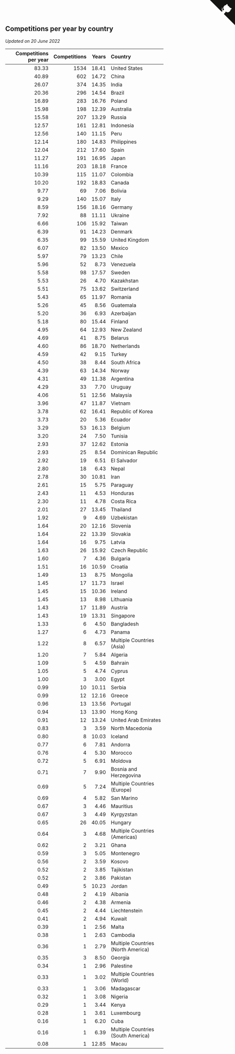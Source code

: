 ## Competitions per year by country

*Updated on 20 June 2022*

| Competitions per year | Competitions | Years | Country |
| ---: | ---: | ---: | :--- |
| 83.33 | 1534 | 18.41 | United States |
| 40.89 | 602 | 14.72 | China |
| 26.07 | 374 | 14.35 | India |
| 20.36 | 296 | 14.54 | Brazil |
| 16.89 | 283 | 16.76 | Poland |
| 15.98 | 198 | 12.39 | Australia |
| 15.58 | 207 | 13.29 | Russia |
| 12.57 | 161 | 12.81 | Indonesia |
| 12.56 | 140 | 11.15 | Peru |
| 12.14 | 180 | 14.83 | Philippines |
| 12.04 | 212 | 17.60 | Spain |
| 11.27 | 191 | 16.95 | Japan |
| 11.16 | 203 | 18.18 | France |
| 10.39 | 115 | 11.07 | Colombia |
| 10.20 | 192 | 18.83 | Canada |
| 9.77 | 69 | 7.06 | Bolivia |
| 9.29 | 140 | 15.07 | Italy |
| 8.59 | 156 | 18.16 | Germany |
| 7.92 | 88 | 11.11 | Ukraine |
| 6.66 | 106 | 15.92 | Taiwan |
| 6.39 | 91 | 14.23 | Denmark |
| 6.35 | 99 | 15.59 | United Kingdom |
| 6.07 | 82 | 13.50 | Mexico |
| 5.97 | 79 | 13.23 | Chile |
| 5.96 | 52 | 8.73 | Venezuela |
| 5.58 | 98 | 17.57 | Sweden |
| 5.53 | 26 | 4.70 | Kazakhstan |
| 5.51 | 75 | 13.62 | Switzerland |
| 5.43 | 65 | 11.97 | Romania |
| 5.26 | 45 | 8.56 | Guatemala |
| 5.20 | 36 | 6.93 | Azerbaijan |
| 5.18 | 80 | 15.44 | Finland |
| 4.95 | 64 | 12.93 | New Zealand |
| 4.69 | 41 | 8.75 | Belarus |
| 4.60 | 86 | 18.70 | Netherlands |
| 4.59 | 42 | 9.15 | Turkey |
| 4.50 | 38 | 8.44 | South Africa |
| 4.39 | 63 | 14.34 | Norway |
| 4.31 | 49 | 11.38 | Argentina |
| 4.29 | 33 | 7.70 | Uruguay |
| 4.06 | 51 | 12.56 | Malaysia |
| 3.96 | 47 | 11.87 | Vietnam |
| 3.78 | 62 | 16.41 | Republic of Korea |
| 3.73 | 20 | 5.36 | Ecuador |
| 3.29 | 53 | 16.13 | Belgium |
| 3.20 | 24 | 7.50 | Tunisia |
| 2.93 | 37 | 12.62 | Estonia |
| 2.93 | 25 | 8.54 | Dominican Republic |
| 2.92 | 19 | 6.51 | El Salvador |
| 2.80 | 18 | 6.43 | Nepal |
| 2.78 | 30 | 10.81 | Iran |
| 2.61 | 15 | 5.75 | Paraguay |
| 2.43 | 11 | 4.53 | Honduras |
| 2.30 | 11 | 4.78 | Costa Rica |
| 2.01 | 27 | 13.45 | Thailand |
| 1.92 | 9 | 4.69 | Uzbekistan |
| 1.64 | 20 | 12.16 | Slovenia |
| 1.64 | 22 | 13.39 | Slovakia |
| 1.64 | 16 | 9.75 | Latvia |
| 1.63 | 26 | 15.92 | Czech Republic |
| 1.60 | 7 | 4.36 | Bulgaria |
| 1.51 | 16 | 10.59 | Croatia |
| 1.49 | 13 | 8.75 | Mongolia |
| 1.45 | 17 | 11.73 | Israel |
| 1.45 | 15 | 10.36 | Ireland |
| 1.45 | 13 | 8.98 | Lithuania |
| 1.43 | 17 | 11.89 | Austria |
| 1.43 | 19 | 13.31 | Singapore |
| 1.33 | 6 | 4.50 | Bangladesh |
| 1.27 | 6 | 4.73 | Panama |
| 1.22 | 8 | 6.57 | Multiple Countries (Asia) |
| 1.20 | 7 | 5.84 | Algeria |
| 1.09 | 5 | 4.59 | Bahrain |
| 1.05 | 5 | 4.74 | Cyprus |
| 1.00 | 3 | 3.00 | Egypt |
| 0.99 | 10 | 10.11 | Serbia |
| 0.99 | 12 | 12.16 | Greece |
| 0.96 | 13 | 13.56 | Portugal |
| 0.94 | 13 | 13.90 | Hong Kong |
| 0.91 | 12 | 13.24 | United Arab Emirates |
| 0.83 | 3 | 3.59 | North Macedonia |
| 0.80 | 8 | 10.03 | Iceland |
| 0.77 | 6 | 7.81 | Andorra |
| 0.76 | 4 | 5.30 | Morocco |
| 0.72 | 5 | 6.91 | Moldova |
| 0.71 | 7 | 9.90 | Bosnia and Herzegovina |
| 0.69 | 5 | 7.24 | Multiple Countries (Europe) |
| 0.69 | 4 | 5.82 | San Marino |
| 0.67 | 3 | 4.46 | Mauritius |
| 0.67 | 3 | 4.49 | Kyrgyzstan |
| 0.65 | 26 | 40.05 | Hungary |
| 0.64 | 3 | 4.68 | Multiple Countries (Americas) |
| 0.62 | 2 | 3.21 | Ghana |
| 0.59 | 3 | 5.05 | Montenegro |
| 0.56 | 2 | 3.59 | Kosovo |
| 0.52 | 2 | 3.85 | Tajikistan |
| 0.52 | 2 | 3.86 | Pakistan |
| 0.49 | 5 | 10.23 | Jordan |
| 0.48 | 2 | 4.19 | Albania |
| 0.46 | 2 | 4.38 | Armenia |
| 0.45 | 2 | 4.44 | Liechtenstein |
| 0.41 | 2 | 4.94 | Kuwait |
| 0.39 | 1 | 2.56 | Malta |
| 0.38 | 1 | 2.63 | Cambodia |
| 0.36 | 1 | 2.79 | Multiple Countries (North America) |
| 0.35 | 3 | 8.50 | Georgia |
| 0.34 | 1 | 2.96 | Palestine |
| 0.33 | 1 | 3.02 | Multiple Countries (World) |
| 0.33 | 1 | 3.06 | Madagascar |
| 0.32 | 1 | 3.08 | Nigeria |
| 0.29 | 1 | 3.44 | Kenya |
| 0.28 | 1 | 3.61 | Luxembourg |
| 0.16 | 1 | 6.20 | Cuba |
| 0.16 | 1 | 6.39 | Multiple Countries (South America) |
| 0.08 | 1 | 12.85 | Macau |


<a href="https://github.com/jonatanklosko/wca_statistics" class="github-corner" aria-label="View source on Github"><svg width="80" height="80" viewBox="0 0 250 250" style="fill:#151513; color:#fff; position: absolute; top: 0; border: 0; right: 0;" aria-hidden="true"><path d="M0,0 L115,115 L130,115 L142,142 L250,250 L250,0 Z"></path><path d="M128.3,109.0 C113.8,99.7 119.0,89.6 119.0,89.6 C122.0,82.7 120.5,78.6 120.5,78.6 C119.2,72.0 123.4,76.3 123.4,76.3 C127.3,80.9 125.5,87.3 125.5,87.3 C122.9,97.6 130.6,101.9 134.4,103.2" fill="currentColor" style="transform-origin: 130px 106px;" class="octo-arm"></path><path d="M115.0,115.0 C114.9,115.1 118.7,116.5 119.8,115.4 L133.7,101.6 C136.9,99.2 139.9,98.4 142.2,98.6 C133.8,88.0 127.5,74.4 143.8,58.0 C148.5,53.4 154.0,51.2 159.7,51.0 C160.3,49.4 163.2,43.6 171.4,40.1 C171.4,40.1 176.1,42.5 178.8,56.2 C183.1,58.6 187.2,61.8 190.9,65.4 C194.5,69.0 197.7,73.2 200.1,77.6 C213.8,80.2 216.3,84.9 216.3,84.9 C212.7,93.1 206.9,96.0 205.4,96.6 C205.1,102.4 203.0,107.8 198.3,112.5 C181.9,128.9 168.3,122.5 157.7,114.1 C157.9,116.9 156.7,120.9 152.7,124.9 L141.0,136.5 C139.8,137.7 141.6,141.9 141.8,141.8 Z" fill="currentColor" class="octo-body"></path></svg></a><style>.github-corner:hover .octo-arm{animation:octocat-wave 560ms ease-in-out}@keyframes octocat-wave{0%,100%{transform:rotate(0)}20%,60%{transform:rotate(-25deg)}40%,80%{transform:rotate(10deg)}}@media (max-width:500px){.github-corner:hover .octo-arm{animation:none}.github-corner .octo-arm{animation:octocat-wave 560ms ease-in-out}}</style>
